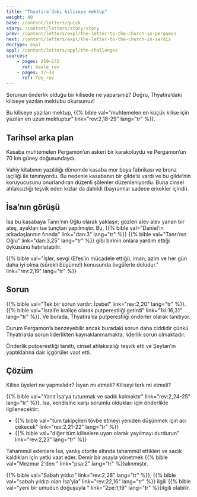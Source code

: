 ```yaml
---
title: "Thyatira’daki kiliseye mektup"
weight: 40
base: /content/letters/quick
story: /content/letters/story/story
prev: /content/letters/expl/the-letter-to-the-church-in-pergamon
next: /content/letters/expl/the-letter-to-the-church-in-sardis
docType: expl
appl: /content/letters/appl/the-challenges
sources: 
    - pages: 259–272
      ref: beale_rev
    - pages: 37–38
      ref: fee_rev
---
```


Sorunun önderlik olduğu bir kilisede ne yaparsınız? Doğru, Thyatira’daki kiliseye yazılan mektubu okursunuz!

Bu kiliseye yazılan mektup, {{% bible val="muhtemelen en küçük kilise için yazılan en uzun mektuptur" link="rev:2,18-29" lang="tr" %}}.

## Tarihsel arka plan

<a name="76fc"></a>
Kasaba muhtemelen Pergamon’un askeri bir karakoluydu ve Pergamon’un 70 km güney doğusundaydı.

Vahiy kitabının yazıldığı dönemde kasaba mor boya fabrikası ve bronz işçiliği ile tanınıyordu. Bu nedenle kasabanın bir gilde’si vardı ve bu gilde’nin koruyucusunu onurlandıran düzenli şölenler düzenleniyordu. Buna cinsel ahlaksızlığı teşvik eden kızlar da dahildi (bayramlar sadece erkekler içindi).

## İsa’nın görüşü

<a name="5c6b"></a>
İsa bu kasabaya Tanrı’nın Oğlu olarak yaklaşır; gözleri alev alev yanan bir ateş, ayakları ise tunçtan yapılmıştır. Bu, {{% bible val="Daniel’in arkadaşlarının fırında" link="dan:3" lang="tr" %}} {{% bible val="Tanrı’nın Oğlu" link="dan:3,25" lang="tr" %}} gibi birinin onlara yardım ettiği öyküsünü hatırlatabilir.

{{% bible val="İşler, sevgi (Efes’in mücadele ettiği), iman, azim ve her gün daha iyi olma (sürekli büyüme!) konusunda övgülerle doludur." link="rev:2,19" lang="tr" %}}

## Sorun

<a name="94db"></a>
{{% bible val="Tek bir sorun vardır: İzebel" link="rev:2,20" lang="tr" %}}. {{% bible val="İsrail’e kraliçe olarak putperestliği getirdi" link="1ki:16,31" lang="tr" %}}. Ve burada, Thyatira’da putperestliği önderler olarak tanıtıyor.

Durum Pergamon’a benzeyebilir ancak buradaki sorun daha ciddidir çünkü Thyatria’da sorun liderlikten kaynaklanmamakta, liderlik sorun olmaktadır.

Önderlik putperestliği tanıttı, cinsel ahlaksızlığı teşvik etti ve Şeytan’ın yaptıklarına dair içgörüler vaat etti.

## Çözüm

<a name="ac15"></a>
Kilise üyeleri ne yapmalıdır? İsyan mı etmeli? Kiliseyi terk mi etmeli?

{{% bible val="Yanıt İsa’ya tutunmak ve sadık kalmaktır" link="rev:2,24-25" lang="tr" %}}. İsa, kendisine karşı sorumlu oldukları için önderlikle ilgilenecektir:

- {{% bible val="tüm takipçileri tövbe etmeyi yeniden düşünmek için acı çekecek" link="rev:2,21-22" lang="tr" %}}
- {{% bible val="diğer tüm kiliselere uyarı olarak yayılmayı durdurun" link="rev:2,23" lang="tr" %}}

Tahammül edenlere İsa, yanlış otorite altında tahammül ettikleri ve sadık kaldıkları için yetki vaat eder. Demir bir asayla yönetmek {{% bible val="Mezmur 2'den " link="psa:2" lang="tr" %}}alınmıştır.

{{% bible val="Sabah yıldızı" link="rev:2,28" lang="tr" %}}, {{% bible val="sabah yıldızı olan İsa’yla" link="rev:22,16" lang="tr" %}} ilgili {{% bible val="yeni bir umudun doğuşuyla " link="2pe:1,19" lang="tr" %}}ilgili olabilir.
